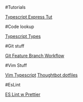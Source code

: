 #Tutorials

[Typescript Express Tut](https://wanago.io/2018/12/03/typescript-express-tutorial-routing-controllers-middleware/)

#Code lookup

[Typescript Types](https://microsoft.github.io/TypeSearch/)

#Git stuff

[Git Feature Branch Workflow](https://www.atlassian.com/git/tutorials/comparing-workflows/feature-branch-workflow)

#Vim Stuff

[Vim Typescript](https://github.com/leafgarland/typescript-vim)
[Thoughtbot dotfiles](https://github.com/thoughtbot/dotfiles)


#EsLint

[ES Lint w
Prettier](https://dev.to/robertcoopercode/using-eslint-and-prettier-in-a-typescript-project-53jb)
